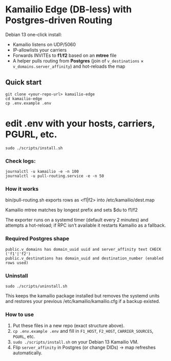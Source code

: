 # Kamailio Edge (DB-less) with Postgres-driven Routing

Debian 13 one-click install:
- Kamailio listens on UDP/5060
- IP-allowlists your carriers
- Forwards INVITEs to **f1**/**f2** based on an **mtree** file
- A helper pulls routing from **Postgres** (join of `v_destinations` × `v_domains.server_affinity`) and hot-reloads the map

## Quick start
```
git clone <your-repo-url> kamailio-edge
cd kamailio-edge
cp .env.example .env
```
# edit .env with your hosts, carriers, PGURL, etc.
```
sudo ./scripts/install.sh
```

### Check logs:
```
journalctl -u kamailio -e -n 100
journalctl -u pull-routing.service -e -n 50
```

### How it works
bin/pull-routing.sh exports rows as <number> <f1|f2> into /etc/kamailio/dest.map

Kamailio mtree matches by longest prefix and sets $du to f1/f2

The exporter runs on a systemd timer (default every 2 minutes) and attempts a hot-reload; if RPC isn’t available it restarts Kamailio as a fallback.

### Required Postgres shape
```
public.v_domains has domain_uuid uuid and server_affinity text CHECK ('f1'|'f2')
public.v_destinations has domain_uuid and destination_number (enabled rows used)
```

### Uninstall
```
sudo ./scripts/uninstall.sh
```
This keeps the kamailio package installed but removes the systemd units and restores your previous /etc/kamailio/kamailio.cfg if a backup existed.


### How to use

1) Put these files in a new repo (exact structure above).  
2) `cp .env.example .env` and fill in `F1_HOST`, `F2_HOST`, `CARRIER_SOURCES`, `PGURL`, etc.  
3) `sudo ./scripts/install.sh` on your Debian 13 Kamailio VM.  
4) Flip `server_affinity` in Postgres (or change DIDs) → map refreshes automatically.
